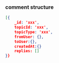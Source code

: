 ### comment structure
```json
[{
	_id: 'xxx',
	topicId: 'xxx',
	topicType: 'xxx',
	fromUser: {},
	toUser:{},
	createdAt:{}
	replies: []
}}
```